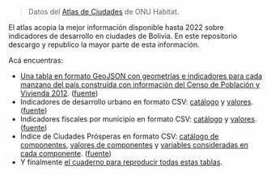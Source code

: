 > Datos del [Atlas de Ciudades](https://datosurbanosdebolivia.abe.bo/) de ONU Habitat.

El atlas acopia la mejor información disponible hasta 2022 sobre indicadores de desarrollo en ciudades de Bolivia. En este repositorio descargo y republico la mayor parte de esta información.

Acá encuentras:

- [Una tabla en formato GeoJSON con geometrías e indicadores para cada manzano del país construída con información del Censo de Población y Vivienda 2012](datos/atlas.geojson). ([fuente](https://datosurbanosdebolivia.abe.bo/atlas_ciudades))
- Indicadores de desarrollo urbano en formato CSV: [catálogo](datos/indicadores_urbanos_catalogo.csv) y [valores](datos/indicadores_urbanos_variables.csv). ([fuente](https://datosurbanosdebolivia.abe.bo/indicador-ciudad))
- Indicadores fiscales por municipio en formato CSV: [catálogo](datos/indicadores_fiscales_catalogo.csv) y [valores](datos/indicadores_fiscales.csv). ([fuente](https://datosurbanosdebolivia.abe.bo/indicador_des_fiscal))
- Índice de Ciudades Prósperas en formato CSV: [catálogo de componentes](datos/ciudadesprosperas_catalogo.csv), [valores de componentes](datos/ciudadesprosperas_catalogo.csv) y [variables consideradas en cada componente](datos/ciudadesprosperas_variables.csv). ([fuente](https://datosurbanosdebolivia.abe.bo/cpi))
- Y finalmente [el cuaderno para reproducir todas estas tablas](atlas-de-ciudades.ipynb).
